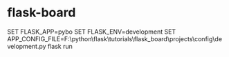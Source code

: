 # flask-board
SET FLASK_APP=pybo
SET FLASK_ENV=development
SET APP_CONFIG_FILE=F:\python\flask\tutorials\flask_board\projects\config\development.py
flask run
